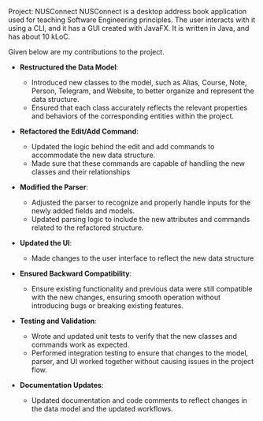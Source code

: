 Project: NUSConnect
NUSConnect is a desktop address book application used for teaching Software Engineering principles. The user interacts with it using a CLI, and it has a GUI created with JavaFX. It is written in Java, and has about 10 kLoC.

Given below are my contributions to the project.

* **Restructured the Data Model**:
  * Introduced new classes to the model, such as Alias, Course, Note, Person, Telegram, and Website, to better organize and represent the data structure.
  * Ensured that each class accurately reflects the relevant properties and behaviors of the corresponding entities within the project.


* **Refactored the Edit/Add Command**:
  * Updated the logic behind the edit and add commands to accommodate the new data structure.
  * Made sure that these commands are capable of handling the new classes and their relationships


* **Modified the Parser**:
  * Adjusted the parser to recognize and properly handle inputs for the newly added fields and models.
  * Updated parsing logic to include the new attributes and commands related to the refactored structure.


* **Updated the UI**:
  * Made changes to the user interface to reflect the new data structure


* **Ensured Backward Compatibility**:
  * Ensure existing functionality and previous data were still compatible with the new changes, ensuring smooth operation without introducing bugs or breaking existing features.


* **Testing and Validation**:
  * Wrote and updated unit tests to verify that the new classes and commands work as expected.
  * Performed integration testing to ensure that changes to the model, parser, and UI worked together without causing issues in the project flow.


* **Documentation Updates**:
  * Updated documentation and code comments to reflect changes in the data model and the updated workflows.
